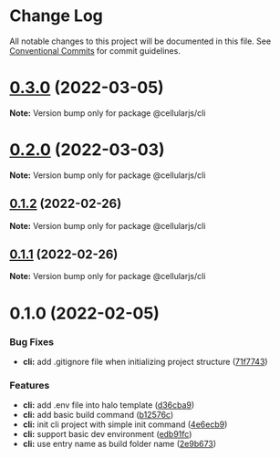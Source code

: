 # Change Log

All notable changes to this project will be documented in this file.
See [Conventional Commits](https://conventionalcommits.org) for commit guidelines.

# [0.3.0](https://github.com/cellularjs/cellularjs/compare/v0.2.0...v0.3.0) (2022-03-05)

**Note:** Version bump only for package @cellularjs/cli






# [0.2.0](https://github.com/cellularjs/cellularjs/compare/v0.1.2...v0.2.0) (2022-03-03)

**Note:** Version bump only for package @cellularjs/cli






## [0.1.2](https://github.com/cellularjs/cellularjs/compare/v0.1.1...v0.1.2) (2022-02-26)

**Note:** Version bump only for package @cellularjs/cli





## [0.1.1](https://github.com/cellularjs/cellularjs/compare/v0.1.0...v0.1.1) (2022-02-26)

**Note:** Version bump only for package @cellularjs/cli






# 0.1.0 (2022-02-05)


### Bug Fixes

* **cli:** add .gitignore file when initializing project structure ([71f7743](https://github.com/cellularjs/cellularjs/commit/71f7743f9d54a46876871e792159db6b229d5dae))


### Features

* **cli:** add .env file into halo template ([d36cba9](https://github.com/cellularjs/cellularjs/commit/d36cba989a471613f945960f5bafc1a8145ac19a))
* **cli:** add basic build command ([b12576c](https://github.com/cellularjs/cellularjs/commit/b12576c8a142c233ccd029cedef23ed44eb2bcc0))
* **cli:** init cli project with simple init command ([4e6ecb9](https://github.com/cellularjs/cellularjs/commit/4e6ecb94b09263098e88c668a3b83df422328e34))
* **cli:** support basic dev environment ([edb91fc](https://github.com/cellularjs/cellularjs/commit/edb91fc234d3fc977b23bec5fa683d9932b80de7))
* **cli:** use entry name as build folder name ([2e9b673](https://github.com/cellularjs/cellularjs/commit/2e9b6737ab5f971a3e172e7f262d9622b8d54d6c))
